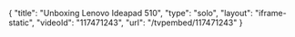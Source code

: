 {
    "title": "Unboxing Lenovo Ideapad 510",
    "type": "solo",
    "layout": "iframe-static",
    "videoId": "117471243",
    "url": "\/tvpembed\/117471243"
}